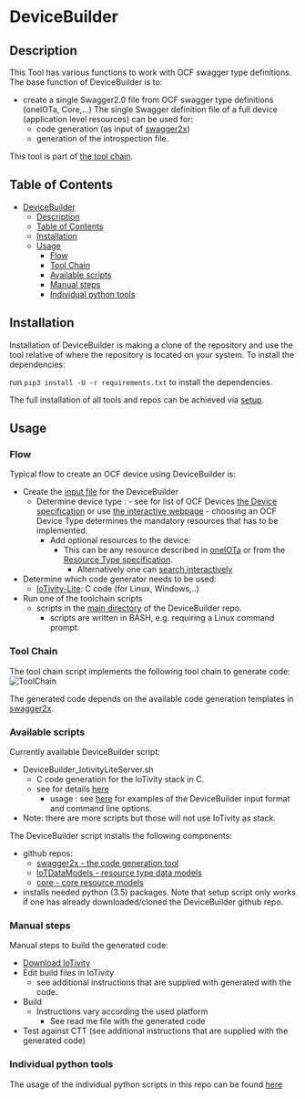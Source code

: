 # DeviceBuilder

## Description

This Tool has various functions to work with OCF swagger type definitions.
The base function of DeviceBuilder is to:

- create a single Swagger2.0 file from OCF swagger type definitions (oneIOTa, Core,...)
The single Swagger definition file of a full device (application level resources) can be used for:
  - code generation (as input of [swagger2x](/swagger2x))
  - generation of the introspection file.

This tool is part of [the tool chain](#tool-chain).

## Table of Contents

- [DeviceBuilder](#devicebuilder)
  - [Description](#description)
  - [Table of Contents](#table-of-contents)
  - [Installation](#installation)
  - [Usage](#usage)
    - [Flow](#flow)
    - [Tool Chain](#tool-chain)
    - [Available scripts](#available-scripts)
    - [Manual steps](#manual-steps)
    - [Individual python tools](#individual-python-tools)
  
## Installation

Installation of DeviceBuilder is making a clone of the repository and
use the tool relative of where the repository is located on your system.
To install the dependencies:

run ```pip3 install -U -r requirements.txt``` to install the dependencies.

The full installation of all tools and repos can be achieved via [setup](https://openconnectivity.github.io/IOTivity-Lite-setup/).

## Usage

### Flow

Typical flow to create an OCF device using DeviceBuilder is:

- Create the [input file](/DeviceBuilder/DeviceBuilderInputFormat-file-examples) for the DeviceBuilder
  - Determine device type :
        - see for list of OCF Devices [the Device specification](https://openconnectivity.org/specs/OCF_Device_Specification.pdf) or use [the interactive webpage](https://openconnectivityfoundation.github.io/devicemodels/docs/index.html)
        - choosing an OCF Device Type determines the mandatory resources that has to be implemented.
    - Add optional resources to the device:
      - This can be any resource described in [oneIOTa](https://www.oneiota.org) or from the [Resource Type specification](https://openconnectivity.org/specs/OCF_Resource_Type_Specification.pdf).
        - Alternatively one can [search interactively](https://openconnectivityfoundation.github.io/devicemodels/docs/resource.html)
- Determine which code generator needs to be used:
  - [IoTivity-Lite](www.iotivity.org): C code (for Linux, Windows,..)
- Run one of the toolchain scripts
  - scripts in the [main directory](https://github.com/openconnectivityfoundation/DeviceBuilder) of the DeviceBuilder repo.
    - scripts are written in BASH, e.g. requiring a Linux command prompt.

### Tool Chain

The tool chain script implements the following tool chain to generate code:
![ToolChain](https://openconnectivityfoundation.github.io/DeviceBuilder/data/toolchain.png)

The generated code depends on the available code generation templates in [swagger2x](/swagger2x).

### Available scripts

Currently available DeviceBuilder script:

- DeviceBuilder_IotivityLiteServer.sh
  - C code generation for the IoTivity stack in C.
  - see for details [here](swagger2x/src/templates/IOTivity-lite)
    - usage :
        see  [here](DeviceBuilder/DeviceBuilderInputFormat-file-examples/readme.md) for examples of the DeviceBuilder input format and command line options.
- Note: there are more scripts but those will not use IoTivity as stack.

 The DeviceBuilder script installs the following components:

- github repos:
  - [swagger2x - the code generation tool](/swagger2x)
  - [IoTDataModels - resource type data models](https://github.com/openconnectivityfoundation/IoTDataModels)
  - [core - core resource models](https://github.com/openconnectivityfoundation/core)
- installs needed python (3.5) packages.
 Note that setup script only works if one has already downloaded/cloned the DeviceBuilder github repo.

### Manual steps

Manual steps to build the generated code:

- [Download IoTivity](https://www.iotivity.org)
- Edit build files in IoTivity
  - see additional instructions that are supplied with generated with the code.
- Build
  - Instructions vary according the used platform
    - See read me file with the generated code
- Test against CTT (see additional instructions that are supplied with the generated code)

### Individual python tools

The usage of the individual python scripts in this repo can be found [here](/DeviceBuilder/individual_tools)
